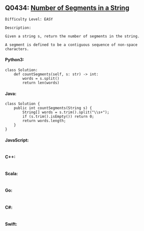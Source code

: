 ## Q0434: [Number of Segments in a String](https://leetcode.com/problems/number-of-segments-in-a-string/)

```
Difficulty Level: EASY
```

```
Description:

Given a string s, return the number of segments in the string.

A segment is defined to be a contiguous sequence of non-space characters.
```

#### Python3:

```
class Solution:
    def countSegments(self, s: str) -> int:
        words = s.split()
        return len(words)
```

#### Java:

```
class Solution {
    public int countSegments(String s) {
        String[] words = s.trim().split("\\s+"); 
        if (s.trim().isEmpty()) return 0; 
        return words.length;
    }
}
```

#### JavaScript:

```

```

#### C++:

```

```

#### Scala:

```

```

#### Go:

```

```

#### C#:

```

```

#### Swift:

```

```